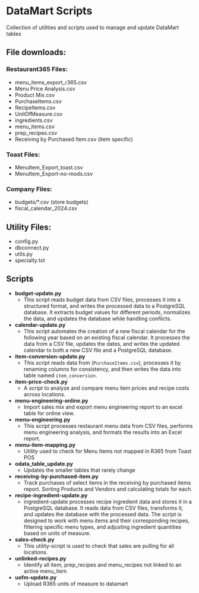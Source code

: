 # DataMart Scripts
Collection of utilities and scripts used to manage and update DataMart tables

## File downloads:
### Restaurant365 Files:
* menu_items_export_r365.csv
* Menu Price Analysis.csv
* Product Mix.csv
* PurchaseItems.csv
* RecipeItems.csv
* UnitOfMeasure.csv
* ingredients.csv
* menu_items.csv
* prep_recipes.csv
* Receiving by Purchased Item.csv (item specific)

### Toast Files:
* MenuItem_Export_toast.csv
* MenuItem_Export-no-mods.csv

### Company Files:
* budgets/*.csv (store budgets)
* fiscal_calendar_2024.csv

## Utility Files:
* config.py
* dbconnect.py
* utils.py
* specialty.txt

## Scripts
* **budget-update.py**
  * This script reads budget data from CSV files, processes it into a structured format, and writes the processed data to a PostgreSQL database. It extracts budget values for different periods, normalizes the data, and updates the database while handling conflicts.
* **calendar-update.py**
  * This script automates the creation of a new fiscal calendar for the following year based on an existing fiscal calendar. It processes the data from a CSV file, updates the dates, and writes the updated calendar to both a new CSV file and a PostgreSQL database.
* **item-conversion-update.py**
  * This script reads data from (`PurchaseItems.csv`), processes it by renaming columns for consistency, and then writes the data into table named `item_conversion`.
* **item-price-check.py**
  * A script to analyze and compare menu item prices and recipe costs across locations.
* **menu-engineering-online.py**
  * Import sales mix and export menu engineering report to an excel table for online view.
* **menu-engineering.py**
  * This script processes restaurant menu data from CSV files, performs menu engineering analysis, and formats the results into an Excel report.
* **menu-item-mapping.py**
  * Utility used to check for Menu Items not mapped in R365 from Toast POS
* **odata_table_update.py**
  * Updates the smaller tables that rarely change
* **receiving-by-purchased-item.py**
  * Track purchases of select items in the receiving by purchased items report.  Sorting Products and Vendors and calculating totals for each.
* **recipe-ingredient-update.py**
  * ingredient-update processes recipe ingredient data and stores it in a PostgreSQL database. It reads data from CSV files, transforms it, and updates the database with the processed data. The script is designed to work with menu items and their corresponding recipes, filtering specific menu types, and adjusting ingredient quantities based on units of measure.
* **sales-check.py**
  * This utility-script is used to check that sales are pulling for all locations.
* **unlinked-recipes.py**
  * Identify all item, prep_recipes and menu_recipes not linked to an active menu_item
* **uofm-update.py**
  * Upload R365 units of measure to datamart
